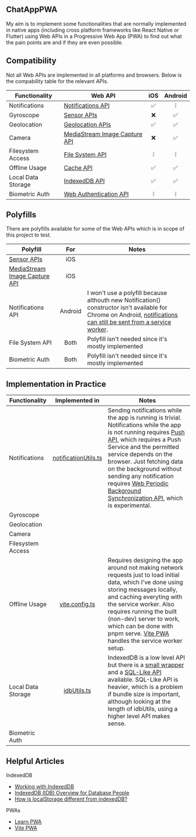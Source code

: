 ## ChatAppPWA

My aim is to implement some functionalities that are normally implemented in native apps (including cross platform frameworks like React Native or Flutter) using Web APIs in a Progressive Web App (PWA) to find out what the pain points are and if they are even possible.

## Compatibility

Not all Web APIs are implemented in all platforms and browsers. Below is the compability table for the relevant APIs.

| Functionality      | Web API                                                                                                         | iOS | Android |
| ------------------ | --------------------------------------------------------------------------------------------------------------- | :-: | :-----: |
| Notifications      | [Notifications API](https://developer.mozilla.org/en-US/docs/Web/API/Notifications_API)                         | ✅  |   ❕    |
| Gyroscope          | [Sensor APIs](https://developer.mozilla.org/en-US/docs/Web/API/Sensor_APIs)                                     | ❌️ |   ✅    |
| Geolocation        | [Geolocation APIs](https://developer.mozilla.org/en-US/docs/Web/API/Geolocation_API)                            | ✅  |   ✅    |
| Camera             | [MediaStream Image Capture API](https://developer.mozilla.org/en-US/docs/Web/API/MediaStream_Image_Capture_API) | ❌  |   ✅    |
| Filesystem Access  | [File System API](https://developer.mozilla.org/en-US/docs/Web/API/File_System_API)                             | ❕  |   ❕    |
| Offline Usage      | [Cache API](https://developer.mozilla.org/en-US/docs/Web/API/Cache)                                             | ✅  |   ✅    |
| Local Data Storage | [IndexedDB API](https://developer.mozilla.org/en-US/docs/Web/API/IndexedDB_API)                                 | ✅  |   ✅    |
| Biometric Auth     | [Web Authentication API](https://developer.mozilla.org/en-US/docs/Web/API/Web_Authentication_API)               | ❕  |   ❕    |

## Polyfills

There are polyfills available for some of the Web APIs which is in scope of this project to test.

| Polyfill                                                                                   |   For   | Notes                                                                                                                                                                                                                                                               |
| ------------------------------------------------------------------------------------------ | :-----: | ------------------------------------------------------------------------------------------------------------------------------------------------------------------------------------------------------------------------------------------------------------------- |
| [Sensor APIs](https://github.com/kenchris/sensor-polyfills)                                |   iOS   |                                                                                                                                                                                                                                                                     |
| [MediaStream Image Capture API](https://github.com/GoogleChromeLabs/imagecapture-polyfill) |   iOS   |                                                                                                                                                                                                                                                                     |
| Notifications API                                                                          | Android | I won't use a polyfill because althouth new Notification() constructor isn't available for Chrome on Android, [notifications can still be sent from a service worker](https://developer.mozilla.org/en-US/docs/Web/API/ServiceWorkerRegistration/showNotification). |
| File System API                                                                            |  Both   | Polyfill isn't needed since it's mostly implemented                                                                                                                                                                                                                 |
| Biometric Auth                                                                             |  Both   | Polyfill isn't needed since it's mostly implemented                                                                                                                                                                                                                 |

## Implementation in Practice

| Functionality      |                          Implemented in                          | Notes                                                                                                                                                                                                                                                                                                                                                                                                                                                                                                                    |
| ------------------ | :--------------------------------------------------------------: | ------------------------------------------------------------------------------------------------------------------------------------------------------------------------------------------------------------------------------------------------------------------------------------------------------------------------------------------------------------------------------------------------------------------------------------------------------------------------------------------------------------------------ |
| Notifications      | [notificationUtils.ts](/frontend/src/utils/notificationUtils.ts) | Sending notifications while the app is running is trivial. Notifications while the app is not running requires [Push API](https://developer.mozilla.org/en-US/docs/Web/API/Push_API), which requires a Push Service and the permitted service depends on the browser. Just fetching data on the background without sending any notification requires [Web Periodic Background Synchronization API](https://developer.mozilla.org/en-US/docs/Web/API/Web_Periodic_Background_Synchronization_API), which is experimental. |
| Gyroscope          |                                                                  |                                                                                                                                                                                                                                                                                                                                                                                                                                                                                                                          |
| Geolocation        |                                                                  |                                                                                                                                                                                                                                                                                                                                                                                                                                                                                                                          |
| Camera             |                                                                  |                                                                                                                                                                                                                                                                                                                                                                                                                                                                                                                          |
| Filesystem Access  |                                                                  |                                                                                                                                                                                                                                                                                                                                                                                                                                                                                                                          |
| Offline Usage      |            [vite.config.ts](/frontend/vite.config.ts)            | Requires designing the app around not making network requests just to load initial data, which I've done using storing messages locally, and caching everyting with the service worker. Also requires running the built (non-dev) server to work, which can be done with pnpm serve. [Vite PWA](https://vite-pwa-org.netlify.app/guide/) handles the service worker setup.                                                                                                                                               |
| Local Data Storage |        [idbUtils.ts](/frontend/src/utils/idb/idbUtils.ts)        | IndexedDB is a low level API but there is a [small wrapper](https://github.com/jakearchibald/idb) and a [SQL-Like API](https://dexie.org/) available. SQL-Like API is heavier, which is a problem if bundle size is important, although looking at the length of idbUtils, using a higher level API makes sense.                                                                                                                                                                                                         |
| Biometric Auth     |                                                                  |                                                                                                                                                                                                                                                                                                                                                                                                                                                                                                                          |

## Helpful Articles

IndexedDB

- [Working with IndexedDB](https://web.dev/articles/indexeddb)
- [IndexedDB (IDB) Overview for Database People](https://chromium.googlesource.com/chromium/src/third_party/+/master/blink/renderer/modules/indexeddb/docs/idb_overview.md)
- [How is localStorage different from indexedDB?](https://softwareengineering.stackexchange.com/questions/219953/how-is-localstorage-different-from-indexeddb)

PWAs

- [Learn PWA](https://web.dev/learn/pwa/)
- [Vite PWA](https://vite-pwa-org.netlify.app/guide/)
